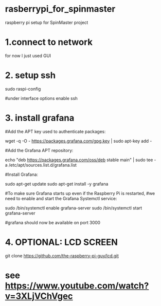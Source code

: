 # rasberrypi_for_spinmaster
raspberry pi setup for SpinMaster project


# 1.**connect to network**
for now I just used GUI 

# 2. **setup ssh**
sudo raspi-config

#under interface options enable ssh

# 3. **install grafana**
  #Add the APT key used to authenticate packages:
  
  wget -q -O - https://packages.grafana.com/gpg.key | sudo apt-key add -

  #Add the Grafana APT repository:
  
  echo "deb https://packages.grafana.com/oss/deb stable main" | sudo tee -a /etc/apt/sources.list.d/grafana.list

  #Install Grafana:
  
  sudo apt-get update
  sudo apt-get install -y grafana
  
  #To make sure Grafana starts up even if the Raspberry Pi is restarted,
  #we need to enable and start the Grafana Systemctl service:
  
  sudo /bin/systemctl enable grafana-server
  sudo /bin/systemctl start grafana-server
  
  #grafana should now be available on port 3000


# 4. OPTIONAL: LCD SCREEN
git clone https://github.com/the-raspberry-pi-guy/lcd.git

# see https://www.youtube.com/watch?v=3XLjVChVgec
